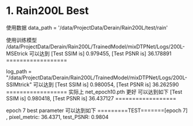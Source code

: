 # 1. Rain200L Best
使用数据
data_path = '/data/ProjectData/Derain/Rain200L/test/rain'

使用训练模型
/data/ProjectData/Derain/Rain200L/TrainedModel/mixDTPNet/Logs/200L-MSEtrick
可以达到
[Test SSIM is] 0.979455, [Test PSNR is] 36.178891 ==================



log_path = "/data/ProjectData/Derain/Rain200L/TrainedModel/mixDTPNet/Logs/200L-SSIMtrick"
可以达到
[Test SSIM is] 0.980054, [Test PSNR is] 36.262590 ==================
实际上 net_epoch10.pth 更好 可以达到如下
[Test SSIM is] 0.980418, [Test PSNR is] 36.437127 ==================

epoch 7 best parameter 可以达到如下
=========TEST=======[epoch 7] , pixel_metric: 36.4371, test_PSNR: 0.9804












